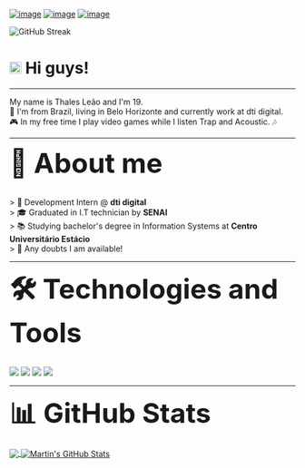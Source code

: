 [![image](https://img.shields.io/badge/LinkedIn-0077B5?style=for-the-badge&logo=linkedin&logoColor=white&link=https://img.shields.io/badge/LinkedIn-0077B5?style=for-the-badge&logo=linkedin&logoColor=white)](https://www.linkedin.com/in/thalesleao/) [![image](https://img.shields.io/badge/Gmail-D14836?style=for-the-badge&logo=gmail&logoColor=white&link=mailto:tfleao07@gmail.com)](mailto:tfleao07@gmail.com) [![image](https://img.shields.io/badge/Instagram-E4405F?style=for-the-badge&logo=instagram&logoColor=white&link=https://www.instagram.com/tfleao/)](https://www.instagram.com/tfleao/)

![GitHub Streak](https://github-readme-streak-stats.herokuapp.com?user=tflion&theme=dracula&background=32085c&border=ff8000&fire=ff8000&stroke=ff8000&ring=b300ff&currStreakNum=orange&sideNums=af54ff&currStreakLabel=ff8000&sideLabels=ff8000&dates=F8F8F2)

# <img src="https://raw.githubusercontent.com/MartinHeinz/MartinHeinz/master/wave.gif" height="21"> Hi guys! 
<hr>My name is Thales Leão and I'm 19.
<br> 🌆 I'm from Brazil, living in Belo Horizonte and currently work at dti digital.
<br>🎮 In my free time I play video games while I listen Trap and Acoustic. 🎶<hr>
<font size="8"> <b>🤠 About me</b> </font>

<br>> 🏢 Development Intern @ <b>dti digital</b>
<br>> 🎓 Graduated in I.T technician by <b>SENAI</b>
<br>> 📚 Studying bachelor's degree in Information Systems at <b>Centro Universitário Estácio</b>
<br>> 💬 Any doubts I am available!

<hr>
<font size="8"> <b>🛠 Technologies and Tools</b> </font>

<br>![](https://img.shields.io/badge/OS-Windows-af54ff?style=for-the-badge&logo=windows)
![](https://img.shields.io/badge/code-c%23-af54ff?style=for-the-badge&logo=c-sharp)
![](https://img.shields.io/badge/Tools-SQLServer-af54ff?style=for-the-badge)
![](https://img.shields.io/badge/framework-.Net-af54ff?style=for-the-badge&logo=dot-net)
<hr>

<font size="8"> <b>📊 GitHub Stats</b> </font>
<br>

<a href="https://github.com/tflion/tflion">
  <img align="center" src="https://github-readme-stats.vercel.app/api/top-langs/?username=tflion&hide=css,html,typescript,php&title_color=af54ff&text_color=ff8000&icon_color=2bbc8a&bg_color=32085c&langs_count=3" />
</a>

<a href="https://github.com/tflion/tflion">
  <img align="center" src="https://github-readme-stats.vercel.app/api?username=tflion&show_icons=trueline_height=25&count_private=true&title_color=af54ff&text_color=ff8000&icon_color=af54ff&bg_color=32085c" alt="Martin's GitHub Stats" />
</a>
<br>
